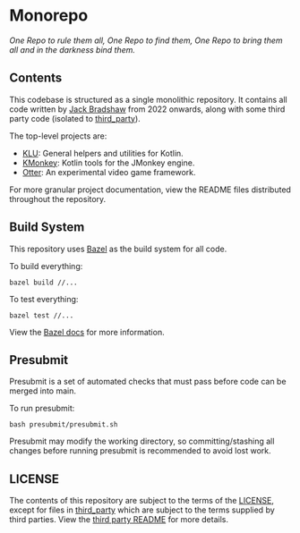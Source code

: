 # Monorepo

*One Repo to rule them all, One Repo to find them, One Repo to bring them all and in the darkness
bind them.*

## Contents

This codebase is structured as a single monolithic repository. It contains all code written by
[Jack Bradshaw](https://jackbradshaw.io) from 2022 onwards, along with some third party code
(isolated to [third_party](third_party)).

The top-level projects are:

- [KLU](https://github.com/jack-bradshaw/monorepo/tree/main/java/io/jackbradshaw/klu): General
  helpers and utilities for Kotlin.
- [KMonkey](https://github.com/jack-bradshaw/monorepo/tree/main/java/io/jackbradshaw/kmonkey):
  Kotlin tools for the JMonkey engine.
- [Otter](https://github.com/jack-bradshaw/monorepo/tree/main/java/io/jackbradshaw/otter): An
  experimental video game framework.

For more granular project documentation, view the README files distributed throughout the
repository.

## Build System

This repository uses [Bazel](https://bazel.build) as the build system for all code.

To build everything:

```
bazel build //...
```

To test everything:

```
bazel test //...
```

View the [Bazel docs](https://bazel.build) for more information.

## Presubmit

Presubmit is a set of automated checks that must pass before code can be merged into main.

To run presubmit:

```
bash presubmit/presubmit.sh
```

Presubmit may modify the working directory, so committing/stashing all changes before running
presubmit is recommended to avoid lost work.

## LICENSE

The contents of this repository are subject to the terms of the [LICENSE](LICENSE), except for
files in [third_party](third_party) which are subject to the terms supplied by third parties.
View the [third party README](/third_party/README.md) for more details.
